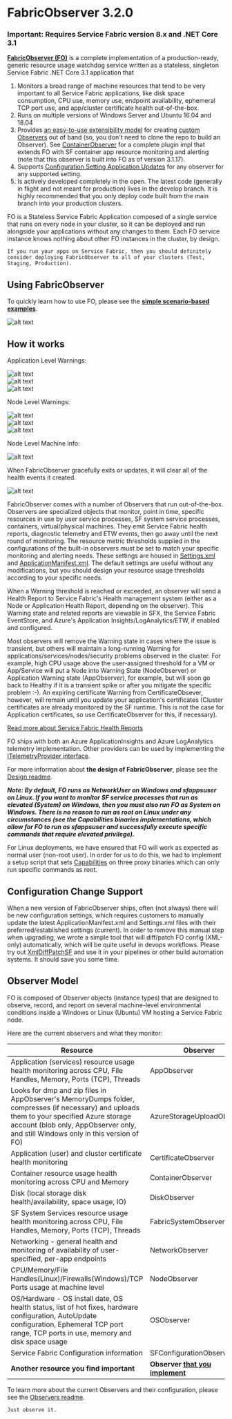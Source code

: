 # FabricObserver 3.2.0 
### Important: Requires Service Fabric version 8.x and .NET Core 3.1

[**FabricObserver (FO)**](https://github.com/microsoft/service-fabric-observer) is a complete implementation of a production-ready, generic resource usage watchdog service written as a stateless, singleton Service Fabric .NET Core 3.1 application that 
1. Monitors a broad range of machine resources that tend to be very important to all Service Fabric applications, like disk space consumption, CPU use, memory use, endpoint availability, ephemeral TCP port use, and app/cluster certificate health out-of-the-box.
2. Runs on multiple versions of Windows Server and Ubuntu 16.04 and 18.04
3. Provides [an easy-to-use extensibility model](https://github.com/microsoft/service-fabric-observer/blob/main/Documentation/Plugins.md) for creating [custom Observers](https://github.com/microsoft/service-fabric-observer/blob/main/SampleObserverPlugin) out of band (so, you don't need to clone the repo to build an Observer). See [ContainerObserver](https://github.com/GitTorre/ContainerObserver) for a complete plugin impl that extends FO with SF container app resource monitoring and alerting (note that this observer is built into FO as of version 3.1.17).
4. Supports [Configuration Setting Application Updates](/Documentation/Using.md#parameterUpdates) for any observer for any supported setting. 
5. Is actively developed completely in the open. The latest code (generally in flight and not meant for production) lives in the develop branch. It is highly recommended that you only deploy code built from the main branch into your production clusters.

FO is a Stateless Service Fabric Application composed of a single service that runs on every node in your cluster, so it can be deployed and run alongside your applications without any changes to them. Each FO service instance knows nothing about other FO instances in the cluster, by design. 

```If you run your apps on Service Fabric, then you should definitely consider deploying FabricObserver to all of your clusters (Test, Staging, Production).```

## Using FabricObserver  

To quickly learn how to use FO, please see the **[simple scenario-based examples](https://github.com/microsoft/service-fabric-observer/blob/main/Documentation/Using.md)**.  

![alt text](https://raw.githubusercontent.com/microsoft/service-fabric-observer/main/Documentation/Images/FOClusterView.png "Cluster View App Warning UI")  

## How it works 

Application Level Warnings: 

![alt text](https://raw.githubusercontent.com/microsoft/service-fabric-observer/main/Documentation/Images/AppWarnClusterView.png "Cluster View App Warning UI")  
![alt text](https://raw.githubusercontent.com/microsoft/service-fabric-observer/main/Documentation/Images/AppObsWarn.png "AppObserver Warning UI")  
![alt text](https://raw.githubusercontent.com/microsoft/service-fabric-observer/main/Documentation/Images/ContainerObserver.png "ContainerObserver Warning UI")  

Node Level Warnings: 

![alt text](https://raw.githubusercontent.com/microsoft/service-fabric-observer/main/Documentation/Images/DiskObsWarn.png "DiskObserver Warning UI")  
![alt text](https://raw.githubusercontent.com/microsoft/service-fabric-observer/main/Documentation/Images/FODiskNodeObs.png "Multiple Observers Warning UI")  
![alt text](https://raw.githubusercontent.com/microsoft/service-fabric-observer/main/Documentation/Images/FODiskNodeOkClears.png "Multiple Health Event OK Clearing UI")  

Node Level Machine Info:  

![alt text](https://raw.githubusercontent.com/microsoft/service-fabric-observer/main/Documentation/Images/FONodeDetails.png "Node Details UI")  

When FabricObserver gracefully exits or updates, it will clear all of the health events it created.  

![alt text](https://raw.githubusercontent.com/microsoft/service-fabric-observer/main/Documentation/Images/EventClearOnUpdateExit.png "All Health Event Clearing UI")  

FabricObserver comes with a number of Observers that run out-of-the-box. Observers are specialized objects that monitor, point in time, specific resources in use by user service processes, SF system service processes, containers, virtual/physical machines. They emit Service Fabric health reports, diagnostic telemetry and ETW events, then go away until the next round of monitoring. The resource metric thresholds supplied in the configurations of the built-in observers must be set to match your specific monitoring and alerting needs. These settings are housed in [Settings.xml](/FabricObserver/PackageRoot/Config/Settings.xml) and [ApplicationManifest.xml](/FabricObserverApp/ApplicationPackageRoot/ApplicationManifest.xml). The default settings are useful without any modifications, but you should design your resource usage thresholds according to your specific needs.

When a Warning threshold is reached or exceeded, an observer will send a Health Report to Service Fabric's Health management system (either as a Node or Application Health Report, depending on the observer). This Warning state and related reports are viewable in SFX, the Service Fabric EventStore, and Azure's Application Insights/LogAnalytics/ETW, if enabled and configured.

Most observers will remove the Warning state in cases where the issue is transient, but others will maintain a long-running Warning for applications/services/nodes/security problems observed in the cluster. For example, high CPU usage above the user-assigned threshold for a VM or App/Service will put a Node into Warning State (NodeObserver) or Application Warning state (AppObserver), for example, but will soon go back to Healthy if it is a transient spike or after you mitigate the specific problem :-). An expiring certificate Warning from CertificateObsever, however, will remain until you update your application's certificates (Cluster certificates are already monitored by the SF runtime. This is not the case for Application certificates, so use CertificateObserver for this, if necessary).

[Read more about Service Fabric Health Reports](https://docs.microsoft.com/azure/service-fabric/service-fabric-report-health)

FO ships with both an Azure ApplicationInsights and Azure LogAnalytics telemetry implementation. Other providers can be used by implementing the [ITelemetryProvider interface](https://github.com/microsoft/service-fabric-observer/blob/main/FabricObserver.Extensibility/Interfaces/ITelemetryProvider.cs). 

For more information about **the design of FabricObserver**, please see the [Design readme](https://github.com/microsoft/service-fabric-observer/blob/main/Documentation/Design.md). 

***Note: By default, FO runs as NetworkUser on Windows and sfappsuser on Linux. If you want to monitor SF service processes that run as elevated (System) on Windows, then you must also run FO as System on Windows. There is no reason to run as root on Linux under any circumstances (see the Capabilities binaries implementations, which allow for FO to run as sfappsuser and successfully execute specific commands that require elevated privilege).*** 

For Linux deployments, we have ensured that FO will work as expected as normal user (non-root user). In order for us to do this, we had to implement a setup script that sets [Capabilities](https://man7.org/linux/man-pages/man7/capabilities.7.html) on three proxy binaries which can only run specific commands as root. 

## Configuration Change Support

When a new version of FabricObserver ships, often (not always) there will be new configuration settings, which requires customers to manually update the latest ApplicationManifest.xml and Settings.xml files with their preferred/established settings (current). In order
to remove this manual step when upgrading, we wrote a simple tool that will diff/patch FO config (XML-only) automatically, which will be quite useful in devops workflows. Please try out [XmlDiffPatchSF](https://github.com/GitTorre/XmlDiffPatchSF) and use it in your pipelines or other build automation systems. It should save you some time.

## Observer Model

FO is composed of Observer objects (instance types) that are designed to observe, record, and report on several machine-level environmental conditions inside a Windows or Linux (Ubuntu) VM hosting a Service Fabric node.

Here are the current observers and what they monitor:  

| Resource | Observer |
| --- | --- |
| Application (services) resource usage health monitoring across CPU, File Handles, Memory, Ports (TCP), Threads | AppObserver |
| Looks for dmp and zip files in AppObserver's MemoryDumps folder, compresses (if necessary) and uploads them to your specified Azure storage account (blob only, AppObserver only, and still Windows only in this version of FO) | AzureStorageUploadObserver |
| Application (user) and cluster certificate health monitoring | CertificateObserver |
| Container resource usage health monitoring across CPU and Memory | ContainerObserver |
| Disk (local storage disk health/availability, space usage, IO) | DiskObserver |
| SF System Services resource usage health monitoring across CPU, File Handles, Memory, Ports (TCP), Threads | FabricSystemObserver |
| Networking - general health and monitoring of availability of user-specified, per-app endpoints | NetworkObserver |
| CPU/Memory/File Handles(Linux)/Firewalls(Windows)/TCP Ports usage at machine level | NodeObserver |
| OS/Hardware - OS install date, OS health status, list of hot fixes, hardware configuration, AutoUpdate configuration, Ephemeral TCP port range, TCP ports in use, memory and disk space usage | OSObserver |
| Service Fabric Configuration information | SFConfigurationObserver |
| **Another resource you find important** | **Observer [that you implement](https://github.com/microsoft/service-fabric-observer/blob/main/Documentation/Plugins.md)** |

To learn more about the current Observers and their configuration, please see the [Observers readme](https://github.com/microsoft/service-fabric-observer/blob/main/Documentation/Observers.md).  
    
```
Just observe it.
```